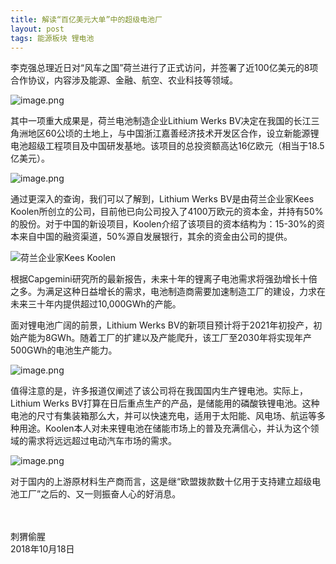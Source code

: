 ```yaml
---
title: 解读“百亿美元大单”中的超级电池厂
layout: post
tags: 能源板块 锂电池
---
```

李克强总理近日对“风车之国”荷兰进行了正式访问，并签署了近100亿美元的8项合作协议，内容涉及能源、金融、航空、农业科技等领域。

![image.png](https://upload-images.jianshu.io/upload_images/8031739-2d6e07fe60865101.png?imageMogr2/auto-orient/strip%7CimageView2/2/w/1240)


其中一项重大成果是，荷兰电池制造企业Lithium Werks BV决定在我国的长江三角洲地区60公顷的土地上，与中国浙江嘉善经济技术开发区合作，设立新能源锂电池超级工程项目及中国研发基地。该项目的总投资额高达16亿欧元（相当于18.5亿美元）。

![image.png](https://upload-images.jianshu.io/upload_images/8031739-10f62a99dab92b1e.png?imageMogr2/auto-orient/strip%7CimageView2/2/w/1240)


通过更深入的查询，我们可以了解到，Lithium Werks BV是由荷兰企业家Kees Koolen所创立的公司，目前他已向公司投入了4100万欧元的资本金，并持有50%的股份。对于中国的新设项目，Koolen介绍了该项目的资本结构为：15-30%的资本来自中国的融资渠道，50%源自发展银行，其余的资金由公司的提供。

![荷兰企业家Kees Koolen](https://upload-images.jianshu.io/upload_images/8031739-c9f1c9429b336204.png?imageMogr2/auto-orient/strip%7CimageView2/2/w/1240)




根据Capgemini研究所的最新报告，未来十年的锂离子电池需求将强劲增长十倍之多。为满足这种日益增长的需求，电池制造商需要加速制造工厂的建设，力求在未来三十年内提供超过10,000GWh的产能。

面对锂电池广阔的前景，Lithium Werks BV的新项目预计将于2021年初投产，初始产能为8GWh。随着工厂的扩建以及产能爬升，该工厂至2030年将实现年产500GWh的电池生产能力。

![image.png](https://upload-images.jianshu.io/upload_images/8031739-041a5eef70c85a90.png?imageMogr2/auto-orient/strip%7CimageView2/2/w/1240)


值得注意的是，许多报道仅阐述了该公司将在我国国内生产锂电池。实际上，Lithium Werks BV打算在日后重点生产的产品，是储能用的磷酸铁锂电池。这种电池的尺寸有集装箱那么大，并可以快速充电，适用于太阳能、风电场、航运等多种用途。Koolen本人对未来锂电池在储能市场上的普及充满信心，并认为这个领域的需求将远远超过电动汽车市场的需求。

![image.png](https://upload-images.jianshu.io/upload_images/8031739-c9d80498c48846bc.png?imageMogr2/auto-orient/strip%7CimageView2/2/w/1240)


对于国内的上游原材料生产商而言，这是继“欧盟拨款数十亿用于支持建立超级电池工厂”之后的、又一则振奋人心的好消息。

<br><br>
刺猬偷腥<br>
2018年10月18日